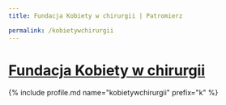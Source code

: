 ```yaml
---
title: Fundacja Kobiety w chirurgii | Patromierz

permalink: /kobietywchirurgii
---
```


# [Fundacja Kobiety w chirurgii](https://patronite.pl/kobietywchirurgii)

{% include profile.md name="kobietywchirurgii" prefix="k" %}
